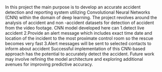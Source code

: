 In this project the main purpose is to develop an accurate accident detection and reporting system utilizing
Convolutional Neural Networks (CNN) within the domain of deep learning. The project revolves around the
analysis of accident and non -accident datasets for detection of accident from the video footage.
CNN model developed here can
1.detect live accident
2.Provide an alert message which includes exact time date and location of the incident to the most
proximate control room so the rescue becomes very fast
3.Alert messages will be sent to selected contacts to inform about accident
Successful implementation of this CNN-based approach has the potential to accurately detect the accident.
Future work may involve refining the model architecture and exploring additional avenues for improving
predictive accuracy.
